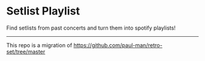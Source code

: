 # Setlist Playlist

Find setlists from past concerts and turn them into spotify playlists!

_____

This repo is a migration of https://github.com/paul-man/retro-set/tree/master 